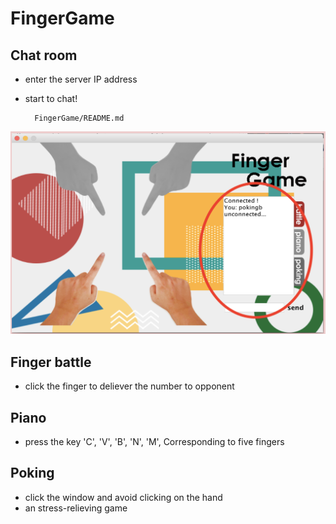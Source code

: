 # FingerGame
## Chat room
- enter the server IP address
- start to chat!

        FingerGame/README.md
      
![alt text](./demo_chatroom.png?raw=true)
## Finger battle
- click the finger to deliever the number to opponent
## Piano
- press the key 'C', 'V', 'B', 'N', 'M', Corresponding to five fingers
## Poking
- click the window and avoid clicking on the hand
- an stress-relieving game 
